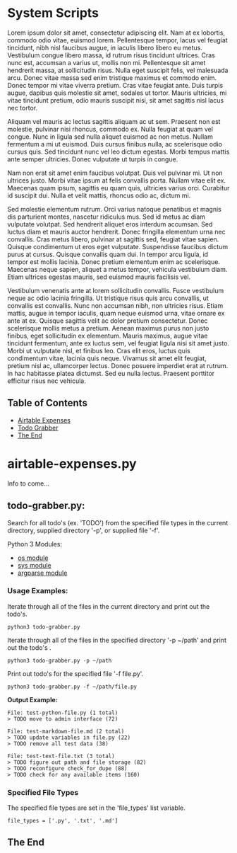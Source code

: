 # System Scripts

Lorem ipsum dolor sit amet, consectetur adipiscing elit. Nam at ex lobortis, commodo odio vitae, euismod lorem. Pellentesque tempor, lacus vel feugiat tincidunt, nibh nisl faucibus augue, in iaculis libero libero eu metus. Vestibulum congue libero massa, id rutrum risus tincidunt ultrices. Cras nunc est, accumsan a varius ut, mollis non mi. Pellentesque sit amet hendrerit massa, at sollicitudin risus. Nulla eget suscipit felis, vel malesuada arcu. Donec vitae massa sed enim tristique maximus et commodo enim. Donec tempor mi vitae viverra pretium. Cras vitae feugiat ante. Duis turpis augue, dapibus quis molestie sit amet, sodales ut tortor. Mauris ultricies, mi vitae tincidunt pretium, odio mauris suscipit nisi, sit amet sagittis nisl lacus nec tortor.

Aliquam vel mauris ac lectus sagittis aliquam ac ut sem. Praesent non est molestie, pulvinar nisi rhoncus, commodo ex. Nulla feugiat at quam vel congue. Nunc in ligula sed nulla aliquet euismod ac non metus. Nullam fermentum a mi ut euismod. Duis cursus finibus nulla, ac scelerisque odio cursus quis. Sed tincidunt nunc vel leo dictum egestas. Morbi tempus mattis ante semper ultricies. Donec vulputate ut turpis in congue.

Nam non erat sit amet enim faucibus volutpat. Duis vel pulvinar mi. Ut non ultrices justo. Morbi vitae ipsum at felis convallis porta. Nullam vitae elit ex. Maecenas quam ipsum, sagittis eu quam quis, ultricies varius orci. Curabitur id suscipit dui. Nulla et velit mattis, rhoncus odio ac, dictum mi.

Sed molestie elementum rutrum. Orci varius natoque penatibus et magnis dis parturient montes, nascetur ridiculus mus. Sed id metus ac diam vulputate volutpat. Sed hendrerit aliquet eros interdum accumsan. Sed luctus diam et mauris auctor hendrerit. Donec fringilla elementum urna nec convallis. Cras metus libero, pulvinar at sagittis sed, feugiat vitae sapien. Quisque condimentum ut eros eget vulputate. Suspendisse faucibus dictum purus at cursus. Quisque convallis quam dui. In tempor arcu ligula, id tempor est mollis lacinia. Donec pretium elementum enim ac scelerisque. Maecenas neque sapien, aliquet a metus tempor, vehicula vestibulum diam. Etiam ultrices egestas mauris, sed euismod mauris facilisis vel.

Vestibulum venenatis ante at lorem sollicitudin convallis. Fusce vestibulum neque ac odio lacinia fringilla. Ut tristique risus quis arcu convallis, ut convallis est convallis. Nunc non accumsan nibh, non ultricies risus. Etiam mattis, augue in tempor iaculis, quam neque euismod urna, vitae ornare ex ante at ex. Quisque sagittis velit ac dolor pretium consectetur. Donec scelerisque mollis metus a pretium. Aenean maximus purus non justo finibus, eget sollicitudin ex elementum. Mauris maximus, augue vitae tincidunt fermentum, ante ex luctus sem, vel feugiat ligula nisi sit amet justo. Morbi ut vulputate nisl, et finibus leo. Cras elit eros, luctus quis condimentum vitae, lacinia quis neque. Vivamus sit amet elit feugiat, pretium nisl ac, ullamcorper lectus. Donec posuere imperdiet erat at rutrum. In hac habitasse platea dictumst. Sed eu nulla lectus. Praesent porttitor efficitur risus nec vehicula.

## Table of Contents

- [Airtable Expenses](#airtable-expenes.py)
- [Todo Grabber](#todo-grabber.py)
- [The End](#the-end)

# airtable-expenses.py

Info to come...

## todo-grabber.py:

Search for all todo's (ex. 'TODO') from the specified file types in the current directory, supplied directory '-p', or supplied file '-f'.

Python 3 Modules:  
- [os module](https://docs.python.org/3/library/os.html)
- [sys module](https://docs.python.org/3/library/sys.html)
- [argparse module](https://docs.python.org/3/library/argparse.html)

### Usage Examples:

Iterate through all of the files in the current directory and print out the todo's.

    python3 todo-grabber.py

Iterate through all of the files in the specified directory '-p ~/path' and print out the todo's .

    python3 todo-grabber.py -p ~/path

Print out todo's for the specified file '-f file.py'.

    python3 todo-grabber.py -f ~/path/file.py


**Output Example:**

    File: test-python-file.py (1 total)
    > TODO move to admin interface (72)

    File: test-markdown-file.md (2 total)
    > TODO update variables in file.py (22)
    > TODO remove all test data (38)

    File: test-text-file.txt (3 total)
    > TODO figure out path and file storage (82)
    > TODO reconfigure check_for_dupe (88)
    > TODO check for any available items (160)

### Specified File Types

The specified file types are set in the 'file_types' list variable.

    file_types = ['.py', '.txt', '.md']
    
## The End
